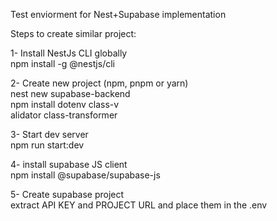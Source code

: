 <p>Test enviorment for Nest+Supabase implementation</p>
<p>Steps to create similar project:</p>

<p>
1- Install NestJs CLI globally<br/>
npm install -g @nestjs/cli<br/>

2- Create new project (npm, pnpm or yarn)<br/>
nest new supabase-backend<br/>
npm install dotenv class-v<br/>alidator class-transformer<br/>

3- Start dev server<br/>
npm run start:dev<br/>

4- install supabase JS client<br/>
npm install @supabase/supabase-js<br/>

5- Create supabase project<br/>
extract API KEY and PROJECT URL and place them in the .env<br/>



</p>